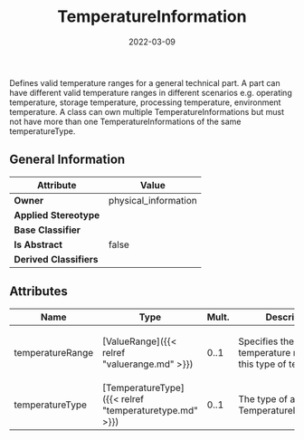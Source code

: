 ﻿---
title: TemperatureInformation
toc: false
type: specs
date: "2022-03-09"
draft: false
specification: VEC
version: 2.0.0
documentType: "Recommendation"
elementType: Class
classes:
  - TemperatureInformation
menu_name: vec-2.0.0
---
<p> Defines valid temperature ranges for a general technical part. A part can have different valid temperature ranges in different scenarios e.g. operating temperature, storage temperature, processing temperature, environment temperature. A class can own multiple TemperatureInformations but must not have more than one TemperatureInformations of the same temperatureType.      </p>

## General Information

| Attribute               | Value |
|-------------------------|-------|
| **Owner**               | physical_information |
| **Applied Stereotype**  |   |
| **Base Classifier**     |   |
| **Is Abstract**         | false |
| **Derived Classifiers** |   |

## Attributes
|  Name  |  Type  |  Mult.  |  Description  |  Owning Classifier  |
|--------|--------|---------|---------------|--------------|
|temperatureRange | [ValueRange]({{< relref "valuerange.md" >}}) | 0..1 | <p>Specifies the allowed temperature range for this type of temperature.  </p> | [TemperatureInformation]({{< relref "temperatureinformation.md" >}}) |
|temperatureType | [TemperatureType]({{< relref "temperaturetype.md" >}}) | 0..1 | <p> The type of a TemperatureInformation.      </p> | [TemperatureInformation]({{< relref "temperatureinformation.md" >}}) |

